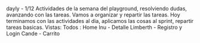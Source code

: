 dayly - 1/12
Actividades de la semana del playground, resolviendo dudas, avanzando con las tareas.
Vamos a organizar y repartir las tareas.
Hoy terminamos con las actividades al dia, aplicamos las cosas al sprint, repartir
tareas basicas. 
Vistas: Todos : Home 
    Inu - Detalle
    Limberth - Registro y Login
    Cande - Carrito 



